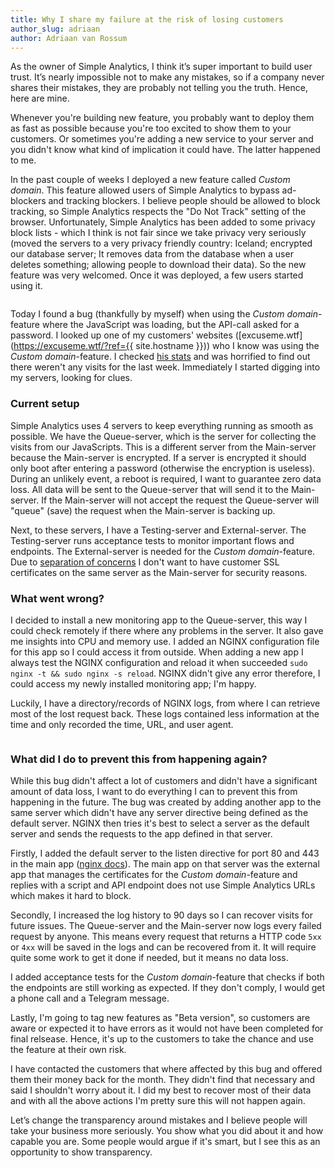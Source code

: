 ```yaml
---
title: Why I share my failure at the risk of losing customers
author_slug: adriaan
author: Adriaan van Rossum
---
```


As the owner of Simple Analytics, I think it’s super important to build user trust. It’s nearly impossible not to make any mistakes, so if a company never shares their mistakes, they are probably not telling you the truth. Hence, here are mine.

Whenever you're building new feature, you probably want to deploy them as fast as possible because you're too excited to show them to your customers. Or sometimes you're adding a new service to your server and you didn't know what kind of implication it could have. The latter happened to me.

In the past couple of weeks I deployed a new feature called _Custom domain_. This feature allowed users of Simple Analytics to bypass ad-blockers and tracking blockers. I believe people should be allowed to block tracking, so Simple Analytics respects the "Do Not Track" setting of the browser. Unfortunately, Simple Analytics has been added to some privacy block lists - which I think is not fair since we take privacy very seriously (moved the servers to a very privacy friendly country: Iceland; encrypted our database server; It removes data from the database when a user deletes something; allowing people to download their data). So the new feature was very welcomed. Once it was deployed, a few users started using it.

<img loading="lazy" class="limit-height" src="/images/bug.svg" alt="">

Today I found a bug (thankfully by myself) when using the _Custom domain_-feature where the JavaScript was loading, but the API-call asked for a password. I looked up one of my customers' websites ([excuseme.wtf](https://excuseme.wtf/?ref={{ site.hostname }})) who I know was using the _Custom domain_-feature. I checked [his stats](https://simpleanalytics.com/excuseme.wtf) and was horrified to find out there weren't any visits for the last week. Immediately I started digging into my servers, looking for clues.

### Current setup

Simple Analytics uses 4 servers to keep everything running as smooth as possible. We have the Queue-server, which is the server for collecting the visits from our JavaScripts. This is a different server from the Main-server because the Main-server is encrypted. If a server is encrypted it should only boot after entering a password (otherwise the encryption is useless). During an unlikely event, a reboot is required, I want to guarantee zero data loss. All data will be sent to the Queue-server that will send it to the Main-server. If the Main-server will not accept the request the Queue-server will "queue" (save) the request when the Main-server is backing up.

Next, to these servers, I have a Testing-server and External-server. The Testing-server runs acceptance tests to monitor important flows and endpoints. The External-server is needed for the _Custom domain_-feature. Due to [separation of concerns](https://en.wikipedia.org/wiki/Separation_of_concerns) I don't want to have customer SSL certificates on the same server as the Main-server for security reasons.

### What went wrong?

I decided to install a new monitoring app to the Queue-server, this way I could check remotely if there where any problems in the server. It also gave me insights into CPU and memory use. I added an NGINX configuration file for this app so I could access it from outside. When adding a new app I always test the NGINX configuration and reload it when succeeded `sudo nginx -t && sudo nginx -s reload`. NGINX didn't give any error therefore, I could access my newly installed monitoring app; I'm happy.

Luckily, I have a directory/records of NGINX logs, from where I can retrieve most of the lost request back. These logs contained less information at the time and only recorded the time, URL, and user agent.

<img loading="lazy" class="limit-height" src="/images/server.svg" alt="">

### What did I do to prevent this from happening again?

While this bug didn't affect a lot of customers and didn't have a significant amount of data loss, I want to do everything I can to prevent this from happening in the future. The bug was created by adding another app to the same server which didn't have any server directive being defined as the default server. NGINX then tries it's best to select a server as the default server and sends the requests to the app defined in that server.

Firstly, I added the default server to the listen directive for port 80 and 443 in the main app ([nginx docs](https://nginx.org/en/docs/http/server_names.html#miscellaneous_names)). The main app on that server was the external app that manages the certificates for the _Custom domain_-feature and replies with a script and API endpoint does not use Simple Analytics URLs which makes it hard to block.

Secondly, I increased the log history to 90 days so I can recover visits for future issues. The Queue-server and the Main-server now logs every failed request by anyone. This means every request that returns a HTTP code `5xx` or `4xx` will be saved in the logs and can be recovered from it. It will require quite some work to get it done if needed, but it means no data loss.

I added acceptance tests for the _Custom domain_-feature that checks if both the endpoints are still working as expected. If they don't comply, I would get a phone call and a Telegram message.

Lastly, I'm going to tag new features as "Beta version", so customers are aware or expected it to have errors as it would not have been completed for final relsease. Hence, it's up to the customers to take the chance and use the feature at their own risk.

I have contacted the customers that where affected by this bug and offered them their money back for the month. They didn't find that necessary and said I shouldn't worry about it. I did my best to recover most of their data and with all the above actions I'm pretty sure this will not happen again.

Let’s change the transparency around mistakes and I believe people will take your business more seriously. You show what you did about it and how capable you are. Some people would argue if it's smart, but I see this as an opportunity to show transparency.
